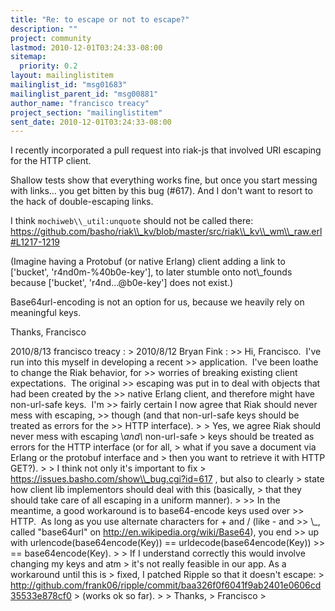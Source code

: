 ```yaml
---
title: "Re: to escape or not to escape?"
description: ""
project: community
lastmod: 2010-12-01T03:24:33-08:00
sitemap:
  priority: 0.2
layout: mailinglistitem
mailinglist_id: "msg01683"
mailinglist_parent_id: "msg00881"
author_name: "francisco treacy"
project_section: "mailinglistitem"
sent_date: 2010-12-01T03:24:33-08:00
---
```



I recently incorporated a pull request into riak-js that involved URI
escaping for the HTTP client.

Shallow tests show that everything works fine, but once you start
messing with links... you get bitten by this bug (#617). And I don't
want to resort to the hack of double-escaping links.

I think `mochiweb\\_util:unquote` should not be called there:
https://github.com/basho/riak\\_kv/blob/master/src/riak\\_kv\\_wm\\_raw.erl#L1217-1219

(Imagine having a Protobuf (or native Erlang) client adding a link to
['bucket', 'r4nd0m-%40b0e-key'], to later stumble onto not\\_founds
because ['bucket', 'r4nd...@b0e-key'] does not exist.)

Base64url-encoding is not an option for us, because we heavily rely on
meaningful keys.

Thanks,
Francisco


2010/8/13 francisco treacy :
&gt; 2010/8/12 Bryan Fink :
&gt;&gt; Hi, Francisco.  I've run into this myself in developing a recent
&gt;&gt; application.  I've been loathe to change the Riak behavior, for
&gt;&gt; worries of breaking existing client expectations.  The original
&gt;&gt; escaping was put in to deal with objects that had been created by the
&gt;&gt; native Erlang client, and therefore might have non-url-safe keys.  I'm
&gt;&gt; fairly certain I now agree that Riak should never mess with escaping,
&gt;&gt; though (and that non-url-safe keys should be treated as errors for the
&gt;&gt; HTTP interface).
&gt;
&gt; Yes, we agree Riak should never mess with escaping \\*and\\* non-url-safe
&gt; keys should be treated as errors for the HTTP interface (or for all,
&gt; what if you save a document via Erlang or the protobuf interface and
&gt; then you want to retrieve it with HTTP GET?).
&gt;
&gt; I think not only it's important to fix
&gt; https://issues.basho.com/show\\_bug.cgi?id=617 , but also to clearly
&gt; state how client lib implementors should deal with this (basically,
&gt; that they should take care of all escaping in a uniform manner).
&gt;
&gt;&gt; In the meantime, a good workaround is to base64-encode keys used over
&gt;&gt; HTTP.  As long as you use alternate characters for + and / (like - and
&gt;&gt; \\_, called "base64url" on http://en.wikipedia.org/wiki/Base64), you end
&gt;&gt; up with urlencode(base64encode(Key)) == urldecode(base64encode(Key))
&gt;&gt; == base64encode(Key).
&gt;
&gt; If I understand correctly this would involve changing my keys and atm
&gt; it's not really feasible in our app. As a workaround until this is
&gt; fixed, I patched Ripple so that it doesn't escape:
&gt; http://github.com/frank06/ripple/commit/baa326f0f6041f9ab2401e0606cd35533e878cf0
&gt; (works ok so far).
&gt;
&gt; Thanks,
&gt; Francisco
&gt;

